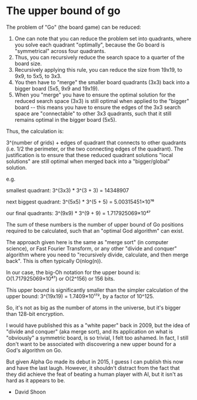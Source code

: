 # The upper bound of go

The problem of "Go" (the board game) can be reduced:

1. One can note that you can reduce the problem set into quadrants, where you solve each quadrant "optimally", because the Go board is "symmetrical" across four quadrants.
2. Thus, you can recursively reduce the search space to a quarter of the board size.
3. Recursively applying this rule, you can reduce the size from 19x19, to 9x9, to 5x5, to 3x3.
4. You then have to "merge" the smaller board quadrants (3x3) back into a bigger board (5x5, 9x9 and 19x19). 
5. When you "merge" you have to ensure the optimal solution for the reduced search space (3x3) is still optimal when applied to the "bigger" board -- this means you have to ensure the edges of the 3x3 search space are "connectable" to other 3x3 quadrants, such that it still remains optimal in the bigger board (5x5).

Thus, the calculation is:

3^(number of grids) + edges of quadrant that connects to other quadrants (i.e. 1/2 the perimeter, or the two connecting edges of the quadrant). The justification is to ensure that these reduced quadrant solutions "local solutions" are still optimal when merged back into a "bigger/global" solution.

e.g.

smallest quadrant: 3^(3x3) * 3^(3 + 3) = 14348907

next biggest quadrant: 3^(5x5) * 3^(5 + 5) = 5.00315451×10¹⁶

our final quadrants: 3^(9x9) * 3^(9 + 9) = 1.717925069×10⁴⁷

The sum of these numbers is the number of upper bound of Go positions required to be calculated, such that an "optimal God algorithm" can exist.

The approach given here is the same as "merge sort" (in computer science), or Fast Fourier Transform, or any other "divide and conquer" algorithm where you need to "recursively divide, calculate, and then merge back". This is often typically O(nlog(n)).

In our case, the big-Oh notation for the upper bound is: O(1.717925069×10⁴⁷) or O(2^156) or 156 bits.

This upper bound is significantly smaller than the simpler calculation of the upper bound: 3^(19x19) = 1.7409×10¹⁷², by a factor of 10^125.

So, it's not as big as the number of atoms in the universe, but it's bigger than 128-bit encryption.

I would have published this as a "white paper" back in 2009, but the idea of "divide and conquer" (aka merge sort), and its application on what is "obviously" a symmetric board, is so trivial, I felt too ashamed. In fact, I still don't want to be associated with discovering a new upper bound for a God's algorithm on Go.

But given Alpha Go made its debut in 2015, I guess I can publish this now and have the last laugh. However, it shouldn't distract from the fact that they did achieve the feat of beating a human player with AI, but it isn't as hard as it appears to be.

- David Shoon
